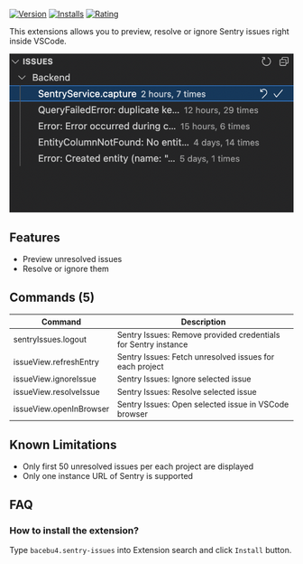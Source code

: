 [![Version](https://img.shields.io/visual-studio-marketplace/v/bacebu4.sentry-issues)](https://marketplace.visualstudio.com/items?itemName=bacebu4.sentry-issues)
[![Installs](https://img.shields.io/visual-studio-marketplace/i/bacebu4.sentry-issues)](https://marketplace.visualstudio.com/items?itemName=bacebu4.sentry-issues)
[![Rating](https://img.shields.io/visual-studio-marketplace/r/bacebu4.sentry-issues)](https://marketplace.visualstudio.com/items?itemName=bacebu4.sentry-issues)

This extensions allows you to preview, resolve or ignore Sentry issues right inside VSCode.

![Demo image](https://raw.githubusercontent.com/bacebu4/sentry-issues/main/img/demo.png)

## Features

- Preview unresolved issues
- Resolve or ignore them

## Commands (5)

| Command                 | Description                                                    |
| ----------------------- | -------------------------------------------------------------- |
| sentryIssues.logout     | Sentry Issues: Remove provided credentials for Sentry instance |
| issueView.refreshEntry  | Sentry Issues: Fetch unresolved issues for each project        |
| issueView.ignoreIssue   | Sentry Issues: Ignore selected issue                           |
| issueView.resolveIssue  | Sentry Issues: Resolve selected issue                          |
| issueView.openInBrowser | Sentry Issues: Open selected issue in VSCode browser           |

## Known Limitations

- Only first 50 unresolved issues per each project are displayed
- Only one instance URL of Sentry is supported

## FAQ

### How to install the extension?

Type `bacebu4.sentry-issues` into Extension search and click `Install` button.
